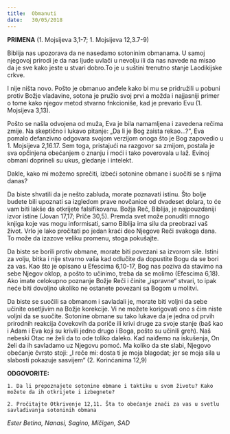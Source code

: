 ```yaml
---
title:  Obmanuti
date:   30/05/2018
---
```


**PRIMENA** (1. Mojsijeva 3,1-7; 1. Mojsijeva 12,3.7-9)

Biblija nas upozorava da ne nasedamo sotoninim obmanama. U samoj njegovoj prirodi je da nas ljude uvlači u nevolju ili da nas navede na misao da je sve kako jeste u stvari dobro.To je u suštini trenutno stanje Laodikijske crkve.

I nije ništa novo. Pošto je obmanuo anđele kako bi mu se pridružili u pobuni protiv Božje vladavine, sotona je pružio svoj prvi a možda i najjasniji primer o tome kako njegov metod stvarno fnkcioniše, kad je prevario Evu (1. Mojsijeva 3,13).

Pošto se našla odvojena od muža, Eva je bila namamljena i zavedena rečima zmije. Na skeptično i lukavo pitanje: „Da li je Bog zaista rekao...?“, Eva pomalo defanzivno odgovara svojom verzijom onoga što je Bog zapovedio u 1. Mojsijeva 2,16.17. Sem toga, pristajući na razgovor sa zmijom, postala je sva opčinjena obećanjem o znanju i moći i tako poverovala u laž. Evinoj obmani doprineli su ukus, gledanje i intelekt.

Dakle, kako mi možemo sprečiti, izbeći sotonine obmane i suočiti se s njima danas?

Da biste shvatili da je nešto zabluda, morate poznavati istinu. Što bolje budete bili upoznati sa izgledom prave novčanice od dvadeset dolara, to će vam biti lakše da otkrijete falsifikovanu. Božja Reč, Biblija, je najpouzdaniji izvor istine (Jovan 17,17; Priče 30,5). Premda svet može ponuditi mnogo knjiga koje vas mogu informisati, samo Biblija ima silu da preobrazi vaš život. Vrlo je lako pročitati po jedan kraći deo Njegove Reči svakoga dana. To može da izazove veliku promenu, stoga pokušajte.

Da biste se borili protiv obmane, morate biti povezani sa izvorom sile. Istini za volju, bitka i nije stvarno vaša kad odlučite da dopustite Bogu da se bori za vas. Kao što je opisano u Efescima 6,10-17, Bog nas poziva da stavimo na sebe Njegov oklop, a pošto to učinimo, treba da se molimo (Efescima 6,18). Ako imate celokupno poznanje Božje Reči i činite „ispravne“ stvari, to ipak neće biti dovoljno ukoliko ne ostanete povezani sa Bogom u molitvi.

Da biste se suočili sa obmanom i savladali je, morate biti voljni da sebe učinite osetljivim na Božje korekcije. Vi ne možete korigovati ono s čim niste voljni da se suočite. Sotonine obmane su tako lukave da je jedna od prvih prirodnih reakcija čovekovih da poriče ili krivi druge za svoje stanje (baš kao i Adam i Eva koji su krivili jedno drugo i Boga, pošto su učinili greh). Naš nebeski Otac ne želi da to ode toliko daleko. Kad naiđemo na iskušenja, On želi da ih savladamo uz Njegovu pomoć. Ma koliko da ste slabi, Njegovo obećanje čvrsto stoji: „I reče mi: dosta ti je moja blagodat; jer se moja sila u slabosti pokazuje sasvijem“ (2. Korinćanima 12,9)

**ODGOVORITE:**

`1. Da li prepoznajete sotonine obmane i taktiku u svom životu? Kako možete da ih otkrijete i izbegnete?`

`2. Pročitajte Otkrivenje 12,11. Šta to obećanje znači za vas u svetlu savlađivanja sotoninih obmana`

*Ester Betina, Nanasi, Sagino, Mičigen, SAD*
